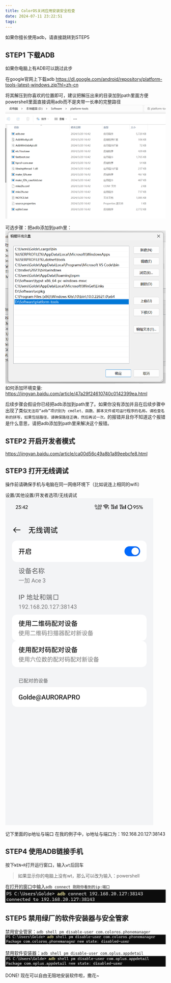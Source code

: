 ```yaml
---
title: ColorOS关闭应用安装安全检查
date: 2024-07-11 23:22:51
tags:
---
```

如果你擅长使用adb，请直接跳转到STEP5

## STEP1 下载ADB
如果你电脑上有ADB可以跳过此步

在google官网上下载adb
https://dl.google.com/android/repository/platform-tools-latest-windows.zip?hl=zh-cn

将其解压到你喜欢的位置即可，建议把解压出来的目录加到path里面方便powershell里面直接调用adb而不是夹带一长串的完整路径
![](/images/ColorOS安装应用关闭安全检查_234000.png)

可选步骤：把adb添加到path里：![](/images/ColorOS安装应用关闭安全检查_233455.png)
如何添加环境变量: https://jingyan.baidu.com/article/47a29f24610740c0142399ea.html

后续步骤会假设你已经把adb添加到path里了。如果你没有添加并且在后续步骤中出现了类似`无法将“adb”项识别为 cmdlet、函数、脚本文件或可运行程序的名称。请检查名称的拼写，如果包括路径，请确保路径正确，然后再试一次。`的报错并且你不知道这个报错是什么意思，请把adb添加到path里来解决这个报错。

## STEP2 开启开发者模式
https://jingyan.baidu.com/article/ca00d56c49a8b1a89eebcfe8.html

## STEP3 打开无线调试
操作前请确保手机与电脑在同一网络环境下（比如说连上相同的wifi）

设置/其他设置/开发者选项/无线调试
![](/images/ColorOS安装应用关闭安全检查_234301.png)

记下里面的ip地址与端口
在我的例子中，ip地址与端口为：192.168.20.127:38143

## STEP4 使用ADB链接手机
按下`WIN+R`打开运行窗口，输入`wt`后回车
> 如果显示你的电脑上没有wt，那么可以改为输入：powershell

在打开的窗口中输入`adb connect 刚刚你看到的ip:端口`
![](/images/ColorOS安装应用关闭安全检查_234822.png)

## STEP5 禁用绿厂的软件安装器与安全管家

禁用安全管家：`adb shell pm disable-user com.coloros.phonemanager`
![](/images/ColorOS安装应用关闭安全检查_234951.png)

禁用软件安装器：`adb shell pm disable-user com.oplus.appdetail`
![](/images/ColorOS安装应用关闭安全检查_235020.png)

DONE! 现在可以自由无阻地安装软件啦，撒花~